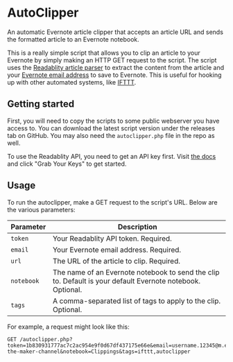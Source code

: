 # AutoClipper
An automatic Evernote article clipper that accepts an article URL and sends the formatted article to an Evernote notebook.

This is a really simple script that allows you to clip an article to your Evernote by simply making an HTTP GET request to the script. The script uses the [Readablity article parser](https://www.readability.com/developers/api/parser) to extract the content from the article and your [Evernote email address](https://blog.evernote.com/blog/2010/03/16/emailing-into-evernote-just-got-better/) to save to Evernote. This is useful for hooking up with other automated systems, like [IFTTT](http://ifttt.com).

## Getting started
First, you will need to copy the scripts to some public webserver you have access to. You can download the latest script version under the releases tab on GitHub. You may also need the `autoclipper.php` file in the repo as well.

To use the Readablity API, you need to get an API key first. Visit [the docs](https://www.readability.com/developers/api/parser) and click "Grab Your Keys" to get started.

## Usage
To run the autoclipper, make a GET request to the script's URL. Below are the various parameters:

| Parameter | Description |
|-----------|-------------|
| `token`   | Your Readablity API token. Required. |
| `email`   | Your Evernote email address. Required. |
| `url`     | The URL of the article to clip. Required. |
| `notebook` | The name of an Evernote notebook to send the clip to. Default is your default Evernote notebook. Optional. |
| `tags`    | A comma-separated list of tags to apply to the clip. Optional. |

For example, a request might look like this:

```
GET /autoclipper.php?token=1b830931777ac7c2ac954e9f0d67df437175e66e&email=username.12345@m.evernote.com&url=http://blog.ifttt.com/post/121786069098/introducing-the-maker-channel&notebook=Clippings&tags=ifttt,autoclipper
```
